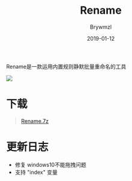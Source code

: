 ﻿---
layout:     post
title:      Rename
date:       2019-01-12
author:     Brywmzl
catalog: true
tags: []
categories: [Brywmzl]
---
Rename是一款运用内置规则静默批量重命名的工具

<!--more-->

![](/img/Brywmzl/Rename.png)

# 下载
> [Rename.7z](https://www.lanzous.com/i2v1iwj)

# 更新日志
* 修复 windows10不能拖拽问题
* 支持 "index" 变量